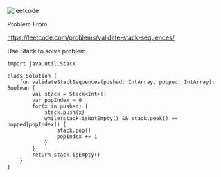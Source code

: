 ![leetcode](https://user-images.githubusercontent.com/77060863/231616421-0a120bb8-1f02-4532-be14-dfdb761185e7.PNG)

Problem From.

https://leetcode.com/problems/validate-stack-sequences/

Use Stack to solve problem.

```
import java.util.Stack

class Solution {
    fun validateStackSequences(pushed: IntArray, popped: IntArray): Boolean {
        val stack = Stack<Int>()
        var popIndex = 0
        for(x in pushed) {
            stack.push(x)
            while(stack.isNotEmpty() && stack.peek() == popped[popIndex]) {
                stack.pop()
                popIndex += 1
            }
        }
        return stack.isEmpty()
    }
}
```
